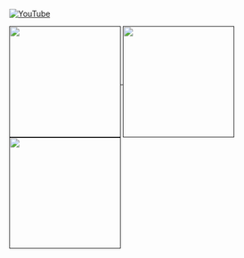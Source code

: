 [![YouTube](https://img.shields.io/youtube/channel/subscribers/UC5KoRLrbkARhAUQC1tBngaA?label=YouTube%3A%20euwbah&style=social)](https://www.youtube.com/channel/UC5KoRLrbkARhAUQC1tBngaA)

<a href="">
  <img height=200 align="center" src="https://github-readme-stats.vercel.app/api?username=euwbah&theme=tokyonight&show_icons=true" />
</a>

<a href="">
  <img height=200 align="center" src="https://github-readme-stats.vercel.app/api/top-langs?username=euwbah&layout=compact&langs_count=8&card_width=320&theme=tokyonight&hide_title=true" />
</a>

<a href="">
  <img height=200 align="center" src="https://github-readme-stats.vercel.app/api/wakatime?username=euwbah&theme=tokyonight&layout=compact&hide_title=true" />
</a>
